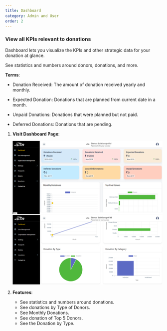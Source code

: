 ```yaml
---
title: Dashboard
category: Admin and User
order: 2
---
```


### View all KPIs relevant to donations

Dashboard lets you visualize the KPIs and other strategic data for your donation at glance. 

See statistics and numbers around donors, donations, and more. 

 **Terms**:  

* Donation Received: The amount of donation received yearly and monthly. 

* Expected Donation: Donations that are planned from current date in a month. 

* Unpaid Donations: Donations that were planned but not paid. 

* Deferred Donations: Donations that are pending. 

  
    
1. **Visit Dashboard Page**:

    ![SMTP_Page](../../images/gokarma_dashboard1.png)
    ![SMTP_Page](../../images/gokarma_dashboard2.png)


2. **Features**:

    * See statistics and numbers around donations.
    * See donations by Type of Donors.
    * See Monthly Donations.
    * See donation of Top 5 Donors.
    * See the Donation by Type. 